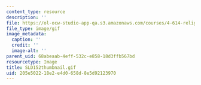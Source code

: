 ```yaml
---
content_type: resource
description: ''
file: https://ol-ocw-studio-app-qa.s3.amazonaws.com/courses/4-614-religious-architecture-and-islamic-cultures-fall-2002/205e502218e2e4d0658d8e5d92123970_SLD152thumbnail.gif
file_type: image/gif
image_metadata:
  caption: ''
  credit: ''
  image-alt: ''
parent_uid: 68abeaab-4eff-532c-e858-18d3ffb567bd
resourcetype: Image
title: SLD152thumbnail.gif
uid: 205e5022-18e2-e4d0-658d-8e5d92123970
---
```

